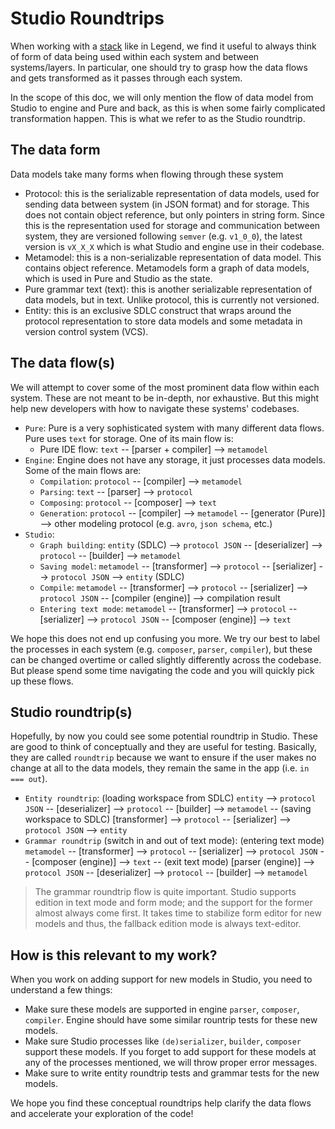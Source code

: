 # Studio Roundtrips

When working with a [stack](./studio-in-Legend.md) like in Legend, we find it useful to always think of form of data being used within each system and between systems/layers. In particular, one should try to grasp how the data flows and gets transformed as it passes through each system.

In the scope of this doc, we will only mention the flow of data model from Studio to engine and Pure and back, as this is when some fairly complicated transformation happen. This is what we refer to as the Studio roundtrip.

## The data form

Data models take many forms when flowing through these system

- Protocol: this is the serializable representation of data models, used for sending data between system (in JSON format) and for storage. This does not contain object reference, but only pointers in string form. Since this is the representation used for storage and communication between system, they are versioned following `semver` (e.g. `v1_0_0`), the latest version is `vX_X_X` which is what Studio and engine use in their codebase.
- Metamodel: this is a non-serializable representation of data model. This contains object reference. Metamodels form a graph of data models, which is used in Pure and Studio as the state.
- Pure grammar text (text): this is another serializable representation of data models, but in text. Unlike protocol, this is currently not versioned.
- Entity: this is an exclusive SDLC construct that wraps around the protocol representation to store data models and some metadata in version control system (VCS).

## The data flow(s)

We will attempt to cover some of the most prominent data flow within each system. These are not meant to be in-depth, nor exhaustive. But this might help new developers with how to navigate these systems' codebases.

- `Pure`: Pure is a very sophisticated system with many different data flows. Pure uses `text` for storage. One of its main flow is:
  - Pure IDE flow: `text` -- [parser + compiler] --> `metamodel`
- `Engine`: Engine does not have any storage, it just processes data models. Some of the main flows are:
  - `Compilation`: `protocol` -- [compiler] --> `metamodel`
  - `Parsing`: `text` -- [parser] --> `protocol`
  - `Composing`: `protocol` -- [composer] --> `text`
  - `Generation`: `protocol` -- [compiler] --> `metamodel` -- [generator (Pure)] --> other modeling protocol (e.g. `avro`, `json schema`, etc.)
- `Studio`:
  - `Graph building`: `entity` (SDLC) --> `protocol JSON` -- [deserializer] --> `protocol` -- [builder] --> `metamodel`
  - `Saving model`: `metamodel` -- [transformer] --> `protocol` -- [serializer] --> `protocol JSON` --> `entity` (SDLC)
  - `Compile`: `metamodel` -- [transformer] --> `protocol` -- [serializer] --> `protocol JSON` -- [compiler (engine)] --> compilation result
  - `Entering text mode`: `metamodel` -- [transformer] --> `protocol` -- [serializer] --> `protocol JSON` -- [composer (engine)] --> `text`

We hope this does not end up confusing you more. We try our best to label the processes in each system (e.g. `composer`, `parser`, `compiler`), but these can be changed overtime or called slightly differently across the codebase. But please spend some time navigating the code and you will quickly pick up these flows.

## Studio roundtrip(s)

Hopefully, by now you could see some potential roundtrip in Studio. These are good to think of conceptually and they are useful for testing. Basically, they are called `roundtrip` because we want to ensure if the user makes no change at all to the data models, they remain the same in the app (i.e. `in === out`).

- `Entity roundtrip`: (loading workspace from SDLC) `entity` --> `protocol JSON` -- [deserializer] --> `protocol` -- [builder] --> `metamodel` -- (saving workspace to SDLC) [transformer] --> `protocol` -- [serializer] --> `protocol JSON` --> `entity`
- `Grammar roundtrip` (switch in and out of text mode): (entering text mode) `metamodel` -- [transformer] --> `protocol` -- [serializer] --> `protocol JSON` -- [composer (engine)] --> `text` -- (exit text mode) [parser (engine)] --> `protocol JSON` -- [deserializer] --> `protocol` -- [builder] --> `metamodel`

> The grammar roundtrip flow is quite important. Studio supports edition in text mode and form mode; and the support for the former almost always come first. It takes time to stabilize form editor for new models and thus, the fallback edition mode is always text-editor.

## How is this relevant to my work?

When you work on adding support for new models in Studio, you need to understand a few things:

- Make sure these models are supported in engine `parser`, `composer`, `compiler`. Engine should have some similar rountrip tests for these new models.
- Make sure Studio processes like `(de)serializer`, `builder`, `composer` support these models. If you forget to add support for these models at any of the processes mentioned, we will throw proper error messages.
- Make sure to write entity roundtrip tests and grammar tests for the new models.

We hope you find these conceptual roundtrips help clarify the data flows and accelerate your exploration of the code!

